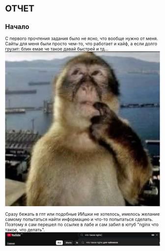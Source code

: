 # ОТЧЕТ
## Начало
С первого прочтения задания было не ясно, что вообще нужно от меня. Сайты для меня были просто чем-то, что работает и кайф, а если долго грузит: блин емае че такое давай быстрей и тд...
![фото](./images/monkey%20thinking.jpg)  

Сразу бежать в гпт или подобные ИИшки не хотелось, имелось желание самому попытаться найти информацию и что-то попытаться сделать. Поэтому я сам перешел по ссылке в лабе и сам забил в ютуб "nginx что такое, что делать".
![фото](./images/youtube_sk.png)  

